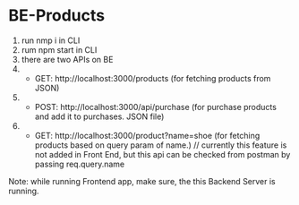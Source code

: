 # BE-Products
1. run nmp i in CLI
2. rum npm start in CLI
3. there are two APIs on BE
4.  + GET: http://localhost:3000/products  (for fetching products from JSON)
5.  + POST: http://localhost:3000/api/purchase  (for purchase products and add it to purchases.
JSON file)
6.  + GET: http://localhost:3000/product?name=shoe  (for fetching products based on query param of name.)  // currently this feature is not added in Front End, but this api can be checked from postman by passing req.query.name

Note: while running Frontend app, make sure, the  this Backend Server is running.